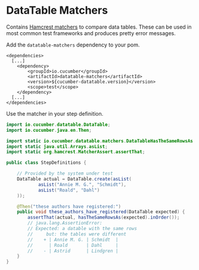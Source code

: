 # DataTable Matchers

Contains [Hamcrest matchers](http://hamcrest.org/) to compare data tables.
These can be used in most common test frameworks and produces pretty error
messages.

Add the `datatable-matchers` dependency to your pom.

```
<dependencies>
  [...]
    <dependency>
        <groupId>io.cucumber</groupId>
        <artifactId>datatable-matchers</artifactId>
        <version>${cucumber-datatable.version}</version>
        <scope>test</scope>
    </dependency>
  [...]
</dependencies>
```

Use the matcher in your step definition.

```java
import io.cucumber.datatable.DataTable;
import io.cucumber.java.en.Then;

import static io.cucumber.datatable.matchers.DataTableHasTheSameRowsAs.hasTheSameRowsAs;
import static java.util.Arrays.asList;
import static org.hamcrest.MatcherAssert.assertThat;

public class StepDefinitions {

    // Provided by the system under test
    DataTable actual = DataTable.create(asList(
            asList("Annie M. G.", "Schmidt"),
            asList("Roald", "Dahl")
    ));

    @Then("these authors have registered:")
    public void these_authors_have_registered(DataTable expected) {
        assertThat(actual, hasTheSameRowsAs(expected).inOrder());
        // java.lang.AssertionError: 
        // Expected: a datable with the same rows
        //     but: the tables were different
        //    + | Annie M. G. | Schmidt  |
        //      | Roald       | Dahl     |
        //    - | Astrid      | Lindgren |
    }
}
```

